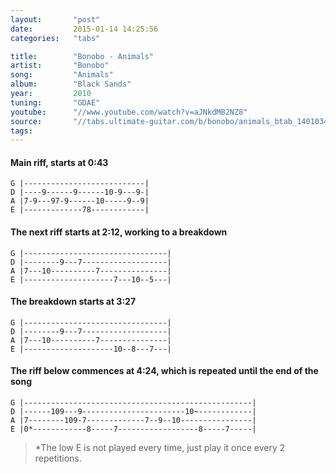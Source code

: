 ```yaml
---
layout:       "post"
date:         2015-01-14 14:25:56
categories:   "tabs"

title:        "Bonobo - Animals"
artist:       "Bonobo"
song:         "Animals"
album:        "Black Sands"
year:         2010
tuning:       "GDAE"
youtube:      "//www.youtube.com/watch?v=aJNkdMB2NZ8"
source:       "//tabs.ultimate-guitar.com/b/bonobo/animals_btab_1401034id_04072013date.htm/"
tags:         
---
```


#### Main riff, starts at 0:43

```
G |---------------------------|
D |----9------9------10-9---9-|
A |7-9---97-9------10-----9--9|
E |-------------78------------|
```

#### The next riff starts at 2:12, working to a breakdown

```
G |--------------------------------|
D |--------9---7-------------------|
A |7---10----------7---------------|
E |--------------------7---10--5---|
```

#### The breakdown starts at 3:27

```
G |--------------------------------|
D |--------9---7-------------------|
A |7---10----------7---------------|
E |--------------------10--8---7---|
```

#### The riff below commences at 4:24, which is repeated until the end of the song

```
G |---------------------------------------------------|
D |------109---9-----------------------10~------------|
A |7--------109-7-------------7--9--10----------------|
E |0*------------8-----7------------------8-----7-----|
```

> *The low E is not played every time, just play it once every 2 repetitions.